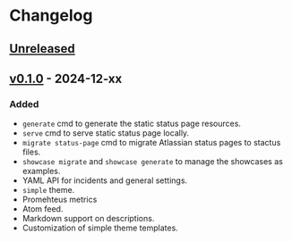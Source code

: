 # Changelog

## [Unreleased]

## [v0.1.0] - 2024-12-xx

### Added

- `generate` cmd to generate the static status page resources.
- `serve` cmd to serve static status page locally.
- `migrate status-page` cmd to migrate Atlassian status pages to stactus files.
- `showcase migrate` and `showcase generate` to manage the showcases as examples.
- YAML API for incidents and general settings.
- `simple` theme.
- Promehteus metrics
- Atom feed.
- Markdown support on descriptions.
- Customization of simple theme templates.

[unreleased]: https://github.com/slok/agebox/compare/v0.1.0...HEAD
[v0.1.0]: https://github.com/slok/agebox/releases/tag/v0.1.0
